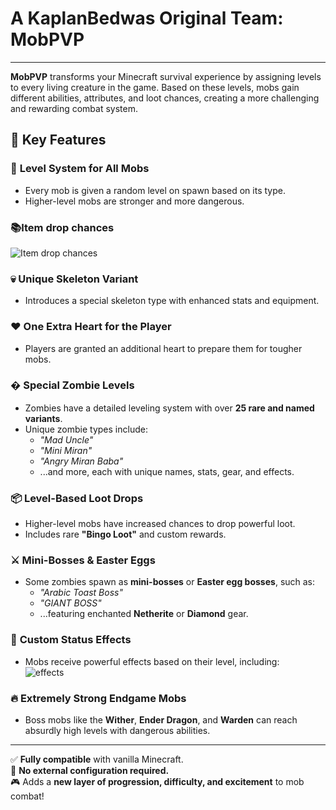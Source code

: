 # A KaplanBedwas Original Team: MobPVP

---

**MobPVP** transforms your Minecraft survival experience by assigning levels to every living creature in the game. Based on these levels, mobs gain different abilities, attributes, and loot chances, creating a more challenging and rewarding combat system.  

## 🎯 Key Features  

### 🧟 **Level System for All Mobs**  
- Every mob is given a random level on spawn based on its type.  
- Higher-level mobs are stronger and more dangerous.  

### 📚**Item drop chances**
![Item drop chances](https://cdn.modrinth.com/data/cached_images/470f62092ead22d349e122fe179590b96cb6ce8d_0.webp)

### 💀 **Unique Skeleton Variant**  
- Introduces a special skeleton type with enhanced stats and equipment.  

### ❤️ **One Extra Heart for the Player**  
- Players are granted an additional heart to prepare them for tougher mobs.  

### � **Special Zombie Levels**  
- Zombies have a detailed leveling system with over **25 rare and named variants**.  
- Unique zombie types include:  
  - *"Mad Uncle"*  
  - *"Mini Miran"*  
  - *"Angry Miran Baba"*  
  - ...and more, each with unique names, stats, gear, and effects.  

### 📦 **Level-Based Loot Drops**  
- Higher-level mobs have increased chances to drop powerful loot.  
- Includes rare **"Bingo Loot"** and custom rewards.  

### ⚔️ **Mini-Bosses & Easter Eggs**  
- Some zombies spawn as **mini-bosses** or **Easter egg bosses**, such as:  
  - *"Arabic Toast Boss"*  
  - *"GIANT BOSS"*  
  - ...featuring enchanted **Netherite** or **Diamond** gear.  

### 🧪 **Custom Status Effects**  
- Mobs receive powerful effects based on their level, including:  
![effects](https://cdn.modrinth.com/data/cached_images/492019f0073fd1aecd0c7a68c36e0b5e79607d7d_0.webp)
### 🔥 **Extremely Strong Endgame Mobs**  
- Boss mobs like the **Wither**, **Ender Dragon**, and **Warden** can reach absurdly high levels with dangerous abilities.  

---  
✅ **Fully compatible** with vanilla Minecraft.  
🔄 **No external configuration required.**  
🎮 Adds a **new layer of progression, difficulty, and excitement** to mob combat!  
